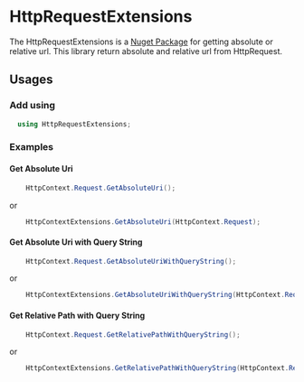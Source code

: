# HttpRequestExtensions

The HttpRequestExtensions is a [Nuget Package](https://www.nuget.org/packages/HttpRequestExtensions) for getting absolute or relative url.
This library return absolute and relative url from HttpRequest.

## Usages

### Add using
``` csharp
  using HttpRequestExtensions;
```

### Examples

#### Get Absolute Uri

``` csharp
    HttpContext.Request.GetAbsoluteUri();
```
or
``` csharp
    HttpContextExtensions.GetAbsoluteUri(HttpContext.Request);
```

#### Get Absolute Uri with Query String

``` csharp
    HttpContext.Request.GetAbsoluteUriWithQueryString();
```
or
``` csharp
    HttpContextExtensions.GetAbsoluteUriWithQueryString(HttpContext.Request);
```

#### Get Relative Path with Query String

``` csharp
    HttpContext.Request.GetRelativePathWithQueryString();
```
or
``` csharp
    HttpContextExtensions.GetRelativePathWithQueryString(HttpContext.Request);
```